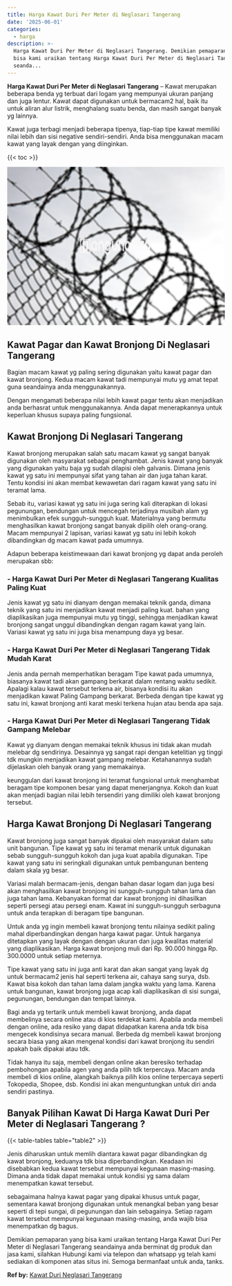 ```yaml
---
title: Harga Kawat Duri Per Meter di Neglasari Tangerang
date: '2025-06-01'
categories:
  - harga
description: >-
  Harga Kawat Duri Per Meter di Neglasari Tangerang. Demikian pemaparan yang
  bisa kami uraikan tentang Harga Kawat Duri Per Meter di Neglasari Tangerang
  seanda...
---
```


**Harga Kawat Duri Per Meter di Neglasari Tangerang** – Kawat merupakan beberapa benda yg terbuat dari logam yang mempunyai ukuran panjang dan juga lentur. Kawat dapat digunakan untuk bermacam2 hal, baik itu untuk aliran alur listrik, menghalang suatu benda, dan masih sangat banyak yg lainnya.

Kawat juga terbagi menjadi beberapa tipenya, tiap-tiap tipe kawat memiliki nilai lebih dan sisi negative sendiri-sendiri. Anda bisa menggunakan macam kawat yang layak dengan yang diinginkan.

{{< toc >}}

![Harga Kawat Duri Per Meter di Neglasari Tangerang](/images/jual-kawat-murah39.png)

## Kawat Pagar dan Kawat Bronjong Di Neglasari Tangerang

Bagian macam kawat yg paling sering digunakan yaitu kawat pagar dan kawat bronjong. Kedua macam kawat tadi mempunyai mutu yg amat tepat guna seandainya anda menggunakannya.

Dengan mengamati beberapa nilai lebih kawat pagar tentu akan menjadikan anda berhasrat untuk menggunakannya. Anda dapat menerapkannya untuk keperluan khusus supaya paling fungsional.

## Kawat Bronjong Di Neglasari Tangerang

Kawat bronjong merupakan salah satu macam kawat yg sangat banyak digunakan oleh masyarakat sebagai penghambat. Jenis kawat yang banyak yang digunakan yaitu baja yg sudah dilapisi oleh galvanis. Dimana jenis kawat yg satu ini mempunyai sifat yang tahan air dan juga tahan karat. Tentu kondisi ini akan membat kewawetan dari ragam kawat yang satu ini teramat lama.

Sebab itu, variasi kawat yg satu ini juga sering kali diterapkan di lokasi pegunungan, bendungan untuk mencegah terjadinya musibah alam yg menimbulkan efek sungguh-sungguh kuat. Materialnya yang bermutu menghasilkan kawat bronjong sangat banyak dipilih oleh orang-orang. Macam mempunyai 2 lapisan, variasi kawat yg satu ini lebih kokoh dibandingkan dg macam kawat pada umumnya.

Adapun beberapa keistimewaan dari kawat bronjong yg dapat anda peroleh merupakan sbb:

### \- Harga Kawat Duri Per Meter di Neglasari Tangerang Kualitas Paling Kuat

Jenis kawat yg satu ini dianyam dengan memakai teknik ganda, dimana teknik yang satu ini menjadikan kawat menjadi paling kuat. bahan yang diaplikasikan juga mempunyai mutu yg tinggi, sehingga menjadikan kawat bronjong sangat unggul dibandingkan dengan ragam kawat yang lain. Variasi kawat yg satu ini juga bisa menampung daya yg besar.

### \- Harga Kawat Duri Per Meter di Neglasari Tangerang Tidak Mudah Karat

Jenis anda pernah memperhatikan beragam Tipe kawat pada umumnya, biasanya kawat tadi akan gampang berkarat dalam rentang waktu sedikit. Apalagi kalau kawat tersebut terkena air, bisanya kondisi itu akan menjadikan kawat Paling Gampang berkarat. Berbeda dengan tipe kawat yg satu ini, kawat bronjong anti karat meski terkena hujan atau benda apa saja.

### \- Harga Kawat Duri Per Meter di Neglasari Tangerang Tidak Gampang Melebar

Kawat yg dianyam dengan memakai teknik khusus ini tidak akan mudah melebar dg sendirinya. Desainnya yg sangat rapi dengan ketelitian yg tinggi tdk mungkin menjadikan kawat gampang melebar. Ketahanannya sudah dijelaskan oleh banyak orang yang memakainya.

keunggulan dari kawat bronjong ini teramat fungsional untuk menghambat beragam tipe komponen besar yang dapat menerjangnya. Kokoh dan kuat akan menjadi bagian nilai lebih tersendiri yang dimiliki oleh kawat bronjong tersebut.

## Harga Kawat Bronjong Di Neglasari Tangerang

Kawat bronjong juga sangat banyak dipakai oleh masyarakat dalam satu unit bangunan. Tipe kawat yg satu ini teramat menarik untuk digunakan sebab sungguh-sungguh kokoh dan juga kuat apabila digunakan. Tipe kawat yang satu ini seringkali digunakan untuk pembangunan benteng dalam skala yg besar.

Variasi malah bermacam-jenis, dengan bahan dasar logam dan juga besi akan menghasilkan kawat bronjong ini sungguh-sungguh tahan lama dan juga tahan lama. Kebanyakan format dar kawat bronjong ini dihasilkan seperti persegi atau persegi enam. Kawat ini sungguh-sungguh serbaguna untuk anda terapkan di beragam tipe bangunan.

Untuk anda yg ingin membeli kawat bronjong tentu nilainya sedikit paling mahal diperbandingkan dengan harga kawat pagar. Untuk harganya ditetapkan yang layak dengan dengan ukuran dan juga kwalitas material yang diaplikasikan. Harga kawat bronjong muli dari Rp. 90.000 hingga Rp. 300.0000 untuk setiap meternya.

Tipe kawat yang satu ini juga anti karat dan akan sangat yang layak dg untuk bermacam2 jenis hal seperti terkena air, cahaya sang surya, dsb. Kawat bisa kokoh dan tahan lama dalam jangka waktu yang lama. Karena untuk bangunan, kawat bronjong juga acap kali diaplikasikan di sisi sungai, pegunungan, bendungan dan tempat lainnya.

Bagi anda yg tertarik untuk membeli kawat bronjong, anda dapat membelinya secara online atau di kios terdekat kami. Apabila anda membeli dengan online, ada resiko yang dapat didapatkan karena anda tdk bisa mengecek kondisinya secara manual. Berbeda dg membeli kawat bronjong secara biasa yang akan mengenal kondisi dari kawat bronjong itu sendiri apakah baik dipakai atau tdk.

Tidak hanya itu saja, membeli dengan online akan beresiko terhadap pembohongan apabila agen yang anda pilih tdk terpercaya. Macam anda membeli di kios online, alangkah baiknya pilih kios online terpercaya seperti Tokopedia, Shopee, dsb. Kondisi ini akan menguntungkan untuk diri anda sendiri pastinya.

## Banyak Pilihan Kawat Di Harga Kawat Duri Per Meter di Neglasari Tangerang ?

{{< table-tables table="table2" >}}

Jenis diharuskan untuk memlih diantara kawat pagar dibandingkan dg kawat bronjong, keduanya tdk bisa diperbandingkan. Keadaan ini disebabkan kedua kawat tersebut mempunyai kegunaan masing-masing. Dimana anda tidak dapat memakai untuk kondisi yg sama dalam menempatkan kawat tersebut.

sebagaimana halnya kawat pagar yang dipakai khusus untuk pagar, sementara kawat bronjong digunakan untuk menangkal beban yang besar seperti di tepi sungai, di pegunungan dan lain sebagainya. Setiap ragam kawat tersebut mempunyai kegunaan masing-masing, anda wajib bisa menempatkan dg bagus.

Demikian pemaparan yang bisa kami uraikan tentang Harga Kawat Duri Per Meter di Neglasari Tangerang seandainya anda berminat dg produk dan jasa kami, silahkan Hubungi kami via telepon dan whatsapp yg telah kami sediakan di komponen atas situs ini. Semoga bermanfaat untuk anda, tanks.

**Ref by:** [Kawat Duri Neglasari Tangerang](https://id.wikipedia.org/wiki/Kawat)
